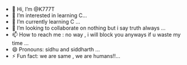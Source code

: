 - 👋 Hi, I’m @K777T
- 👀 I’m interested in learning C...
- 🌱 I’m currently learning C ...
- 💞️ I’m looking to collaborate on nothing but i say truth always ...
- 📫 How to reach me : no way , i will block you anyways if u waste my time ...
- 😄 Pronouns: sidhu and siddharth  ...
- ⚡ Fun fact: we are same , we are humans!!...

<!---
K777T/K777T is a ✨ special ✨ repository because its `README.md` (this file) appears on your GitHub profile.
You can click the Preview link to take a look at your changes.
--->
